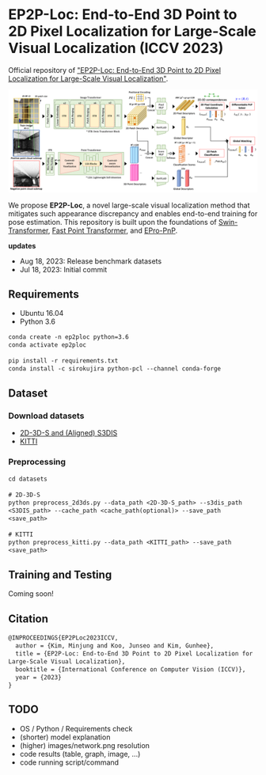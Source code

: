 # EP2P-Loc: End-to-End 3D Point to 2D Pixel Localization for Large-Scale Visual Localization (ICCV 2023)
Official repository of ["EP2P-Loc: End-to-End 3D Point to 2D Pixel Localization for Large-Scale Visual Localization"](https://arxiv.org/pdf/2309.07471.pdf).

![EP2P-Loc model](images/network.png)

We propose **EP2P-Loc**, a novel large-scale visual localization method that mitigates such appearance discrepancy and enables end-to-end training for pose estimation. This repository is built upon the foundations of [Swin-Transformer](https://github.com/SwinTransformer/Transformer-SSL), [Fast Point Transformer](https://github.com/POSTECH-CVLab/FastPointTransformer), and [EPro-PnP](https://github.com/tjiiv-cprg/EPro-PnP).

**updates**
- Aug 18, 2023: Release benchmark datasets
- Jul 18, 2023: Initial commit


## Requirements
* Ubuntu 16.04
* Python 3.6
```
conda create -n ep2ploc python=3.6
conda activate ep2ploc

pip install -r requirements.txt
conda install -c sirokujira python-pcl --channel conda-forge
```


## Dataset
### Download datasets
* [2D-3D-S and (Aligned) S3DIS](http://buildingparser.stanford.edu/dataset.html)
* [KITTI](https://www.cvlibs.net/datasets/kitti/eval_odometry.php)


### Preprocessing
```
cd datasets

# 2D-3D-S
python preprocess_2d3ds.py --data_path <2D-3D-S_path> --s3dis_path <S3DIS_path> --cache_path <cache_path(optional)> --save_path <save_path>

# KITTI
python preprocess_kitti.py --data_path <KITTI_path> --save_path <save_path>
```


## Training and Testing
Coming soon!


## Citation
```
@INPROCEEDINGS{EP2PLoc2023ICCV,
  author = {Kim, Minjung and Koo, Junseo and Kim, Gunhee},
  title = {EP2P-Loc: End-to-End 3D Point to 2D Pixel Localization for Large-Scale Visual Localization},
  booktitle = {International Conference on Computer Vision (ICCV)},
  year = {2023}
}
```


## TODO
* OS / Python / Requirements check
* (shorter) model explanation
* (higher) images/network.png resolution
* code results (table, graph, image, ...)
* code running script/command
